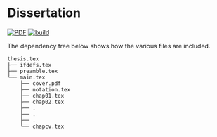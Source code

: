 # Dissertation

[![PDF](https://shields.io/badge/PDF-master-informational)](https://raw.githubusercontent.com/manu-mannattil/thesis/build/thesis.pdf)
[![build](https://github.com/manu-mannattil/thesis/actions/workflows/build.yml/badge.svg)](https://github.com/manu-mannattil/thesis/actions/workflows/build.yml)

The dependency tree below shows how the various files are included.

    thesis.tex
    ├── ifdefs.tex
    ├── preamble.tex
    └── main.tex
        ├── cover.pdf
        ├── notation.tex
        ├── chap01.tex
        ├── chap02.tex
        ├── .
        ├── .
        ├── .
        └── chapcv.tex
